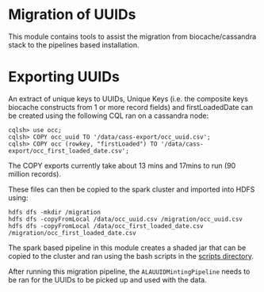 # Migration of UUIDs

This module contains tools to assist the migration from biocache/cassandra stack to the
 pipelines based installation.

# Exporting UUIDs

An extract of unique keys to UUIDs, Unique Keys (i.e. the composite keys biocache constructs from 1 or more record fields)
and firstLoadedDate can be created using the following CQL ran on a cassandra node:

```$xslt
cqlsh> use occ;
cqlsh> COPY occ_uuid TO '/data/cass-export/occ_uuid.csv';
cqlsh> COPY occ (rowkey, "firstLoaded") TO '/data/cass-export/occ_first_loaded_date.csv';
``` 
The COPY exports currently take about 13 mins and 17mins to run (90 million records).

These files can then be copied to the spark cluster and imported into HDFS using:

```$xslt
hdfs dfs -mkdir /migration
hdfs dfs -copyFromLocal /data/occ_uuid.csv /migration/occ_uuid.csv
hdfs dfs -copyFromLocal /data/occ_first_loaded_date.csv /migration/occ_first_loaded_date.csv
```

The spark based pipeline in this module creates a shaded jar that can be copied to the cluster
and ran using the bash scripts in the [scripts directory](scripts).

After running this migration pipeline, the `ALAUUIDMintingPipeline` needs to be ran for the 
UUIDs to be picked up and used with the data.

